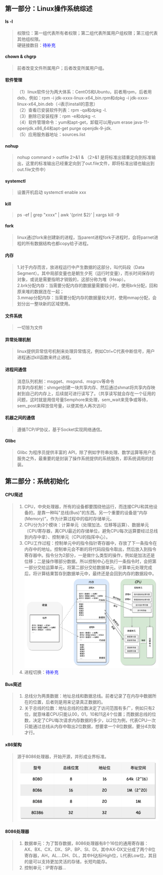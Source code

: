 ## 第一部分：Linux操作系统综述
#### ls -l
> 权限位：第一组代表所有者权限；第二组代表所属用户组权限；第三组代表其他组权限。  
> 硬链接数目：<font color="blue">待补充</font>

#### chown & chgrp
> 前者改变文件所属用户；后者改变所属用户组。

#### 软件管理
>（1）linux软件分为两大体系：CentOS和Ubuntu，前者用rpm，后者用deb，例如：rpm -i jdk-xxxx-linux-x64_bin.rpm和dpkg -i jdk-xxxx-linux-x64_bin.deb（-i表示install的意思）  
>（2）查看已安装软件列表：rpm -qa和dpkg -l.  
>（3）删除已安装程序：rpm -e和dpkg -r.  
>（4）软件管理命令：yum和apt-get，卸载可以用yum erase java-11-openjdk.x86_64和apt-get purge openjdk-9-jdk.  
>（5）应用服务器地址：sources.list  

#### nohup
> nohup command > outfile 2>&1 & （2>&1 是将标准出错重定向到标准输出，这里的标准输出已经重定向到了out.file文件，即将标准出错也输出到out.file文件中）  

#### systemctl
> 设置开机启动 systemctl enable xxx

#### kill
> ps -ef | grep "xxxx" | awk '{print $2}' | xargs kill -9

#### fork
> linux通过fork来创建新的进程，当parent进程fork子进程时，会将parnet进程的所有数据结构也都copy给子进程。

#### 内存
> 1.对于内存而言，放进程运行中产生数据的这部分，叫代码段（Data Segment）。其中局部变量也是朝生夕死（运行时变量），而长时间保存的对象，或说是需要指明才销毁的，这部分称为堆（Heap）。  
>2.brk分配内存：当需要分配内存的数据量需要较小时，使用brk分配，回和原来堆的数据连在一起；  
>3.mmap分配内存：当需要分配内存的数据量较大时，使用mmap分配，会划分出一整块新的区域使用。  

#### 文件系统
> 一切皆为文件

#### 异常处理机制
> linux提供异常信号机制来处理异常情况，例如Ctrl+C代表中断信号，用户进程通过kill函数来终止进程。

#### 进程间通信
> 消息队列机制：msgget、msgsnd、msgrcv等命令  
> 共享内存机制：shmget创建一块共享内存、然后通过shmat将共享内存映射到自己的内存上，后续就可进行读写了。（共享读写就会存在一个征用的问题，这时就是用信号量Semphore来处理，sem_wait来竞争或等待，sem_post来释放信号量，以便其他人再次访问）

#### 机器之间的通信
> 遵循TCP/IP协议，基于Socket实现网络通信。

#### Glibc
> Glibc 为程序员提供丰富的 API，除了例如字符串处理、数学运算等用户态服务之外，最重要的是封装了操作系统提供的系统服务，即系统调用的封装。

## 第二部分：系统初始化
#### CPU简述
> 1. CPU，中央处理器，所有的设备都要围绕他运行，而连接CPU和其他设备的，是靠一种叫"总线(Bus)"的东西。另一个重要的设备是“内存(Memory)”，作为计算过程中的临时存储单元。  
> 2. CPU分为3个模块：计算单元（处理加法、位移等运算）、数据单元（CPU寄存器，离CPU最近的存储单位，避免CPU每次运算要经过总线到内存中拿）、控制单元（CPU的指挥中心）。
> 3. CPU工作过程：控制单元中的指令指针寄存器中，存放了下一条指令在内存中的地址。控制单元会不断的将代码段指令取出，然后放入到指令寄存器中。指令分为2部分，一是做什么类型的操作，例如是加法还是位移；二是操作哪部分数据。所以控制中心在执行一条指令时，会把第一部分交给运算单元，将第二部分交给数据单元。计算单元处理完成后，将计算结果暂存到数据单元中，最终还是会回到内存的数据段中。  
> ![](Chapter2-1.jpeg)
> 4. 进程切换：<font color="blue">待补充</font>

#### Bus简述
> 1. 总线分为两类数据：地址总线和数据总线。前者记录了在内存中数据所在的位置，后者则是用来记录真正数据的。
> 2. 关于总线的位数：地址总线的位数决定了访问范围有多广，例如只有2位，就意味着CPU只能认00，01，10和11这4个位置；而数据总线的位数，决定了CPU每次请求内存数据的多少，以2位为例，代表CPU一次只能通过总线从内存中取出2位数据，想要拿一个8位数据，要分4次取才行。

#### x86架构
> 源于8086处理器，开始开源，并形成业界标准。
> ![](Chapter2-2.png)

#### 8086处理器
> 1. 数据单元：为了暂存数据，8086处理器有8个16位的通用寄存器：AX、BX、CX、DX、SP、BP、SI、DI，其中AX-DX又分成了两个8位寄存器，AH，AL....DH、DL，其中H达标High位，L代表Low位，其目的是可以支持更加灵活的存储，长短均能存。
> 2. 控制单元：IP寄存器...
































